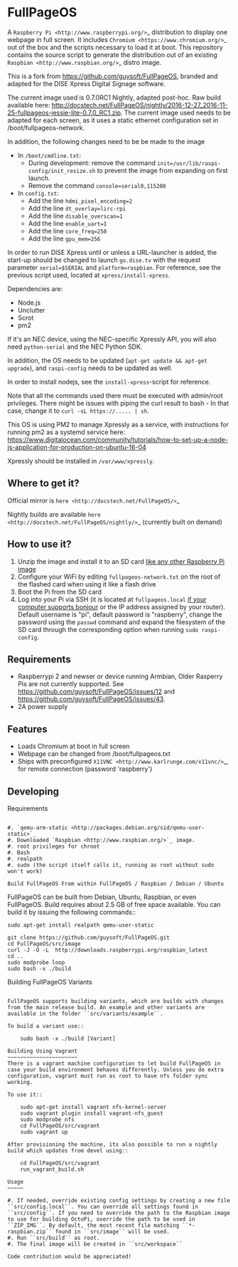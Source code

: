 FullPageOS
==========

A `Raspberry Pi <http://www.raspberrypi.org/>`_ distribution to display one webpage in full screen. It includes `Chromium <https://www.chromium.org/>`_ out of the box and the scripts necessary to load it at boot.
This repository contains the source script to generate the distribution out of an existing `Raspbian <http://www.raspbian.org/>`_ distro image.

This is a fork from https://github.com/guysoft/FullPageOS, branded and adapted for the DISE Xpress Digital Signage software.

The current image used is 0.7.0RC1 Nightly, adapted post-hoc. Raw build available here: http://docstech.net/FullPageOS/nightly/2016-12-27_2016-11-25-fullpageos-jessie-lite-0.7.0_RC1.zip.
The current image used needs to be adapted for each screen, as it uses a static ethernet configuration set in /boot/fullpageos-network.

In addition, the following changes need to be be made to the image
- In `/boot/cmdline.txt`:
  - During development: remove the command `init=/usr/lib/raspi-config/init_resize.sh` to prevent the image from expanding on first launch.
  - Remove the command `console=serial0,115200`
- In `config.txt`:
  - Add the line `hdmi_pixel_encoding=2`
  - Add the line `dt_overlay=lirc-rpi`
  - Add the line `disable_overscan=1`
  - Add the line `enable_uart=1`
  - Add the line `core_freq=250`
  - Add the line `gpu_mem=256`


In order to run DISE Xpress until or unless a URL-launcher is added, the start-up should be changed to launch
`go.dise.tv` with the request parameter `serial=$SERIAL` and `platform=raspbian`. For reference, see the previous
script used, located at `xpress/install-xpress`.

Dependencies are:
- Node.js
- Unclutter
- Scrot
- pm2

If it's an NEC device, using the NEC-specific Xpressly API,
you will also need `python-serial` and the NEC Python SDK. 

In addition, the OS needs to be updated (`apt-get update && apt-get upgrade`), and `raspi-config` needs to be updated as well.

In order to install nodejs, see the `install-xpress`-script for reference.

Note that all the commands used there must
be executed with admin/root privileges. There might be issues with piping the curl result to bash - In that case,
change it to `curl -sL https://..... | sh`.

This OS is using PM2 to manage Xpressly as a service, with instructions for running pm2 as a systemd service here: https://www.digitalocean.com/community/tutorials/how-to-set-up-a-node-js-application-for-production-on-ubuntu-16-04

Xpressly should be installed in `/var/www/xpressly`.

Where to get it?
----------------

Official mirror is `here <http://docstech.net/FullPageOS/>`_

Nightly builds are available `here <http://docstech.net/FullPageOS/nightly/>`_ (currently built on demand)

How to use it?
--------------

1. Unzip the image and install it to an SD card  [like any other Raspberry Pi image](https://www.raspberrypi.org/documentation/installation/installing-images/README.md)
2. Configure your WiFi by editing `fullpageos-network.txt` on the root of the flashed card when using it like a flash drive
3. Boot the Pi from the SD card
4. Log into your Pi via SSH (it is located at `fullpageos.local` [if your computer supports bonjour](https://learn.adafruit.com/bonjour-zeroconf-networking-for-windows-and-linux/overview) or the IP address assigned by your router). Default username is "pi", default password is "raspberry", change the password using the `passwd` command and expand the filesystem of the SD card through the corresponding option when running `sudo raspi-config`.

Requirements
------------
* Raspberrypi 2 and newser or device running Armbian, Older Rasperry Pis are not currently supported.  See https://github.com/guysoft/FullPageOS/issues/12 and
https://github.com/guysoft/FullPageOS/issues/43.
* 2A power supply


Features
--------

* Loads Chromium at boot in full screen
* Webpage can be changed from /boot/fullpageos.txt
* Ships with preconfigured `X11VNC <http://www.karlrunge.com/x11vnc/>`_, for remote connection (password 'raspberry')

Developing
----------

Requirements
~~~~~~~~~~~~

#. `qemu-arm-static <http://packages.debian.org/sid/qemu-user-static>`_
#. Downloaded `Raspbian <http://www.raspbian.org/>`_ image.
#. root privileges for chroot
#. Bash
#. realpath
#. sudo (the script itself calls it, running as root without sudo won't work)

Build FullPageOS From within FullPageOS / Raspbian / Debian / Ubuntu
~~~~~~~~~~~~~~~~~~~~~~~~~~~~~~~~~~~~~~~~~~~~~~~~~~~~~~~~~~~~

FullPageOS can be built from Debian, Ubuntu, Raspbian, or even FullPageOS.
Build requires about 2.5 GB of free space available.
You can build it by issuing the following commands::

    sudo apt-get install realpath qemu-user-static

    git clone https://github.com/guysoft/FullPageOS.git
    cd FullPageOS/src/image
    curl -J -O -L  http://downloads.raspberrypi.org/raspbian_latest
    cd ..
    sudo modprobe loop
    sudo bash -x ./build

Building FullPageOS Variants
~~~~~~~~~~~~~~~~~~~~~~~~

FullPageOS supports building variants, which are builds with changes from the main release build. An example and other variants are available in the folder ``src/variants/example``.

To build a variant use::

    sudo bash -x ./build [Variant]

Building Using Vagrant
~~~~~~~~~~~~~~~~~~~~~~
There is a vagrant machine configuration to let build FullPageOS in case your build environment behaves differently. Unless you do extra configuration, vagrant must run as root to have nfs folder sync working.

To use it::

    sudo apt-get install vagrant nfs-kernel-server
    sudo vagrant plugin install vagrant-nfs_guest
    sudo modprobe nfs
    cd FullPageOS/src/vagrant
    sudo vagrant up

After provisioning the machine, its also possible to run a nightly build which updates from devel using::

    cd FullPageOS/src/vagrant
    run_vagrant_build.sh

Usage
~~~~~

#. If needed, override existing config settings by creating a new file ``src/config.local``. You can override all settings found in ``src/config``. If you need to override the path to the Raspbian image to use for building OctoPi, override the path to be used in ``ZIP_IMG``. By default, the most recent file matching ``*-raspbian.zip`` found in ``src/image`` will be used.
#. Run ``src/build`` as root.
#. The final image will be created in ``src/workspace``

Code contribution would be appreciated!
